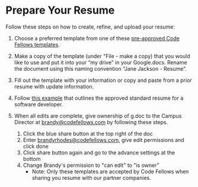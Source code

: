 # Prepare Your Resume

Follow these steps on how to create, refine, and upload your resume: 
 
1. Choose a preferred template from one of these [pre-approved Code Fellows templates][1].
  
1. Make a copy of the template (under "File - make a copy) that you would like to use and put it into your “my drive” in your Google.docs. Rename the document using this naming convention “Jane Jackson - Resume”. 

1. Fill out the template with your information or copy and paste from a prior resume with update information. 

1. Follow [this example][2] that outlines the approved standard resume for a software developer.

1. When all edits are complete, give ownership of g.doc to the Campus Director at brandy@codefellows.com by following these steps. 
    1. Click the blue share button at the top right of the doc
    1. Enter brandyrhodes@codefellows.com, give edit permissions and click done
    1. Click share button again and go to the advance settings at the bottom
    1. Change Brandy's permission to "can edit" to "is owner"
        - Note: Only these templates are accepted by Code Fellows when sharing you resume with our partner companies. 


[1]: https://drive.google.com/drive/folders/1f2dnx38bZdBwgzynjc374T_EKgQkYPCO
[2]: https://docs.google.com/drawings/d/1JlbA8PBqRfC_Nj4hpyduIlPUar8YjT-GzgvSCaojojA/edit
